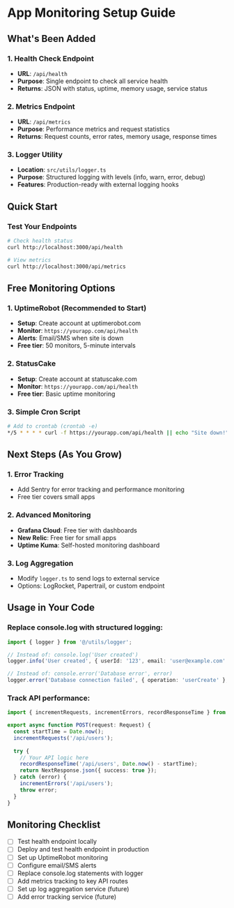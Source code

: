 # App Monitoring Setup Guide

## What's Been Added

### 1. Health Check Endpoint
- **URL**: `/api/health`
- **Purpose**: Single endpoint to check all service health
- **Returns**: JSON with status, uptime, memory usage, service status

### 2. Metrics Endpoint  
- **URL**: `/api/metrics`
- **Purpose**: Performance metrics and request statistics
- **Returns**: Request counts, error rates, memory usage, response times

### 3. Logger Utility
- **Location**: `src/utils/logger.ts`
- **Purpose**: Structured logging with levels (info, warn, error, debug)
- **Features**: Production-ready with external logging hooks

## Quick Start

### Test Your Endpoints
```bash
# Check health status
curl http://localhost:3000/api/health

# View metrics
curl http://localhost:3000/api/metrics
```

## Free Monitoring Options

### 1. UptimeRobot (Recommended to Start)
- **Setup**: Create account at uptimerobot.com
- **Monitor**: `https://yourapp.com/api/health`
- **Alerts**: Email/SMS when site is down
- **Free tier**: 50 monitors, 5-minute intervals

### 2. StatusCake
- **Setup**: Create account at statuscake.com
- **Monitor**: `https://yourapp.com/api/health`
- **Free tier**: Basic uptime monitoring

### 3. Simple Cron Script
```bash
# Add to crontab (crontab -e)
*/5 * * * * curl -f https://yourapp.com/api/health || echo "Site down!" | mail -s "Alert" your@email.com
```

## Next Steps (As You Grow)

### 1. Error Tracking
- Add Sentry for error tracking and performance monitoring
- Free tier covers small apps

### 2. Advanced Monitoring
- **Grafana Cloud**: Free tier with dashboards
- **New Relic**: Free tier for small apps
- **Uptime Kuma**: Self-hosted monitoring dashboard

### 3. Log Aggregation
- Modify `logger.ts` to send logs to external service
- Options: LogRocket, Papertrail, or custom endpoint

## Usage in Your Code

### Replace console.log with structured logging:
```typescript
import { logger } from '@/utils/logger';

// Instead of: console.log('User created')
logger.info('User created', { userId: '123', email: 'user@example.com' });

// Instead of: console.error('Database error', error)
logger.error('Database connection failed', { operation: 'userCreate' }, error);
```

### Track API performance:
```typescript
import { incrementRequests, incrementErrors, recordResponseTime } from '@/app/api/metrics/route';

export async function POST(request: Request) {
  const startTime = Date.now();
  incrementRequests('/api/users');
  
  try {
    // Your API logic here
    recordResponseTime('/api/users', Date.now() - startTime);
    return NextResponse.json({ success: true });
  } catch (error) {
    incrementErrors('/api/users');
    throw error;
  }
}
```

## Monitoring Checklist

- [ ] Test health endpoint locally
- [ ] Deploy and test health endpoint in production
- [ ] Set up UptimeRobot monitoring
- [ ] Configure email/SMS alerts
- [ ] Replace console.log statements with logger
- [ ] Add metrics tracking to key API routes
- [ ] Set up log aggregation service (future)
- [ ] Add error tracking service (future)
